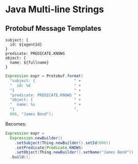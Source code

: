 # Java Multi-line Strings

## Protobuf Message Templates

```proto2
subject: {
  id: ${agentId}
}
predicate: PREDICATE.KNOWS
object: {
  name: ${fullname}
}
```

```java
Expression expr = Protobuf.format(
  "subject: {                 " +
  "  id: %d                   " +
  "}                          " +
  "predicate: PREDICATE.KNOWS " +
  "object: {                  " +
  "  name: %s                 " +
  "}                          ",
  006, "James Bond");
```

Becomes:

```java
Expression expr =
  Expression.newBuilder()
    .setSubject(Thing.newBuilder().setId(006))
    .setPredicate(Predicate.KNOWS)
    .setObject(Thing.newBuilder().setName("James Bond"))
  .build();
```

